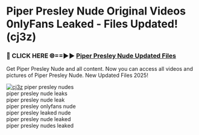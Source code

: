 # Piper Presley Nude Original Videos 0nlyFans Leaked - Files Updated! (cj3z)

<h3>🔴 CLICK HERE 🌐==►► <a href="https://tinyurl.com/52m3yx9h" rel="nofollow">Piper Presley Nude Updated Files</a></h3>

Get Piper Presley Nude and all content. Now you can access all videos and pictures of Piper Presley Nude. New Updated Files 2025!

[![cj3z](https://i.imgur.com/TnHtlc8.gif)](https://tinyurl.com/52m3yx9h)
piper presley nudes<br>
piper presley nude leaks<br>
piper presley nude leak<br>
piper presley onlyfans nude<br>
piper presley leaked nude<br>
piper presley nude leaked<br>
piper presley nudes leaked